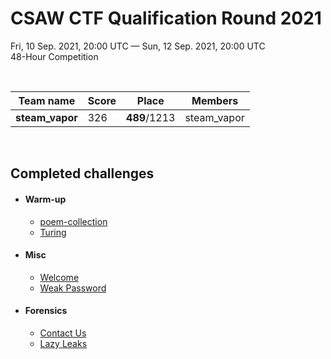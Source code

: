 # CSAW CTF Qualification Round 2021

Fri, 10 Sep. 2021, 20:00 UTC — Sun, 12 Sep. 2021, 20:00 UTC  
48-Hour Competition

<br>

| Team name       | Score | Place        | Members     |
| --------------- | ----- | ------------ | ----------- |
| **steam_vapor** | 326   | **489**/1213 | steam_vapor |

<br>

## Completed challenges

- #### Warm-up
  - [poem-collection](./poem-collection/README.md)
  - [Turing](./Turing/README.md)
- #### Misc
  - [Welcome](./#)
  - [Weak Password](./Weak-Password/README.md)
- #### Forensics
  - [Contact Us](./Contact-Us/README.md)
  - [Lazy Leaks](./Lazy-Leaks/README.md)
